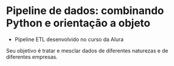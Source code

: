 # Pipeline de dados: combinando Python e orientação a objeto

* Pipeline ETL desenvolvido no curso da Alura

Seu objetivo é tratar e mesclar dados de diferentes naturezas e de diferentes empresas. 
